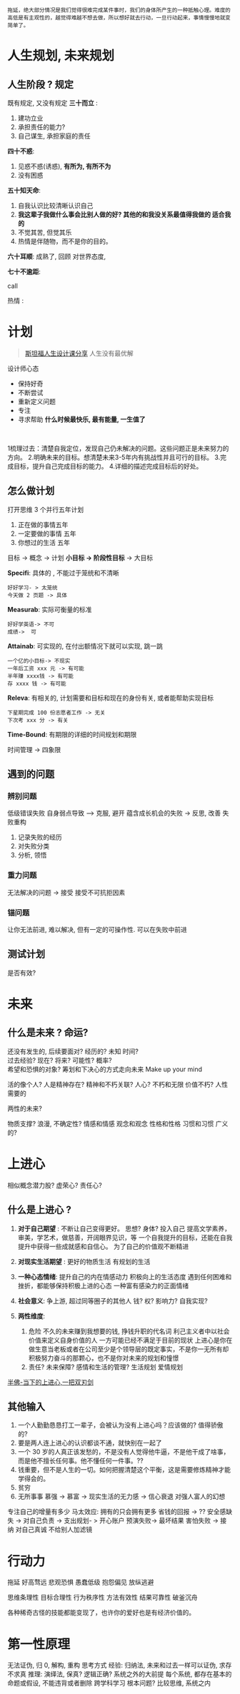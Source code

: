 
```


  

拖延，绝大部分情况是我们觉得很难完成某件事时，我们的身体所产生的一种抵触心理。难度的高低是有主观性的，越觉得难越不想去做，所以想好就去行动，一旦行动起来，事情慢慢地就变简单了。

```

# 人生规划, 未来规划
## 人生阶段 ?  规定 
既有规定, 又没有规定
**三十而立** :
1. 建功立业
2. 承担责任的能力?  
3. 自己谋生, 承担家庭的责任

**四十不惑**:
1. 见惑不惑(诱惑), **有所为, 有所不为**
2. 没有困惑

**五十知天命**:
1. 自我认识比较清晰认识自己
2. **我这辈子我做什么事会比别人做的好? 其他的和我没关系最值得我做的 适合我的**
3. 不觉其苦, 但觉其乐
4. 热情是伴随物，而不是你的目的。

**六十耳顺**:
成熟了, 回顾
对世界态度, 

**七十不逾距**: 


call 

热情 : 


# 计划

> [斯坦福人生设计课分享](https://www.bilibili.com/video/BV1qt411A7Nc/?vd_source=351ae22481963e1732be800e8bc59c8a)
	人生没有最优解 

设计师心态
* 保持好奇
* 不断尝试
* 重新定义问题
* 专注
* 寻求帮助
**什么时候最快乐, 最有能量, 一生值了**


 

1梳理过去：清楚自我定位，发现自己仍未解决的问题。这些问题正是未来努力的方向。 2.明确未来的目标。想清楚未来3-5年内有挑战性并且可行的目标。 3.完成目标，提升自己完成目标的能力。 4.详细的描述完成目标后的好处。


## 怎么做计划
打开思维 3 个并行五年计划
1. 正在做的事情五年
2. 一定要做的事情 五年
3. 你想过的生活 五年


目标 -> 概念 -> 计划
**小目标 -> 阶段性目标** -> 大目标


**Specifi**: 具体的 , 不能过于笼统和不清晰

```
好好学习- > 太笼统
今天做 2 页题 -> 具体
```

**Measurab**: 实际可衡量的标准
```
好好学英语-> 不可
成绩->  可
```

**Attainab**: 可实现的, 在付出额情况下就可以实现, 跳一跳
```
一个亿的小目标-> 不现实
一年后工资 xxx 元 -> 有可能
半年赚 xxxx钱 -> 有可能
存 xxxx 钱 -> 有可能
```

**Releva**: 有相关的, 计划需要和目标和现在的身份有关, 或者能帮助实现目标
```
下星期完成 100 份志愿者工作 -> 无关
下次考 xxx 分 -> 有关
```


**Time-Bound**: 有期限的详细的时间规划和期限

时间管理 -> 四象限



## 遇到的问题

### 辨别问题

低级错误失败
自身弱点导致 --> 克服, 避开
蕴含成长机会的失败 -> 反思, 改善
失败重构
1. 记录失败的经历
2. 对失败分类
3. 分析, 领悟

### 重力问题
无法解决的问题 -> 接受
接受不可抗拒因素
### 锚问题
让你无法前进, 难以解决, 但有一定的可操作性. 可以在失败中前进

## 测试计划 
是否有效? 


# 未来
## 什么是未来 ? 命运? 

还没有发生的, 后续要面对? 经历的?  未知
时间?  
过去经验?
现在? 
将来? 
可能性? 概率?  
希望和恐惧的对象? 筹划和下决心的方式走向未来
Make up your mind

活的像个人? 人是精神存在? 精神和不朽关联? 
人心? 不朽和无限
价值不朽? 
人性需要的

两性的未来? 

物质支撑? 
浪漫, 不确定性? 
情感和情感
观念和观念
性格和性格
习惯和习惯
广义的? 



# 上进心 
相似概念潜力股?  虚荣心?  责任心? 
## 什么是上进心 ? 
1. **对于自己期望** : 
	不断让自己变得更好。
	思想? 身体? 投入自己
	提高文学素养，审美，学艺术，做慈善，开阔眼界见识，等
	一个自我提升的目标，还能在自我提升中获得一些成就感和自信心。
	为了自己的价值观不断精进
1. **对现实生活期望** : 
	更好的物质生活
	有规划的生活
3. **一种心态情绪**:
	提升自己的内在情感动力 
	积极向上的生活态度
	遇到任何困难和挫折，都能够保持积极上进的心态
	一种富有感染力的正面情绪
4. **社会意义**: 
	争上游, 超过同等圈子的其他人
	钱? 权? 影响力? 自我实现?   

1. **两性维度**: 
	1. 危险
		不久的未来赚到我想要的钱,  挣钱升职的代名词
		利己主义者中以社会价值来定义自身价值的人
		一方可能已经不满足于目前的现状
		上进心是你在做生意当老板或者在公司至少是个领导层的既定事实，不是你一无所有却积极努力奋斗的那颗心，也不是你对未来的规划和憧憬
	2. 责任? 
		未来保障? 
		感情和生活的管理?
		生活规划
		爱情规划

[半佛-当下的上进心,一把双刃剑](https://www.bilibili.com/video/BV1wV4y1j7sk/)


## 其他输入
1. 一个人勤勤恳恳打工一辈子，会被认为没有上进心吗？应该做的?  值得骄傲的?
2. 要是两人连上进心的认识都谈不通，就快别在一起了
3. 一个 30 岁的人真正该发愁的，不是没有人觉得他牛逼，不是他干成了啥事，而是他不擅长任何事。他不懂任何一件事。?? 
4. 钱重要，但不是人生的一切。如何把握清楚这个平衡，这是需要修炼精神才能学得会的。
5. 贫穷
6. 无所事事
慕强 -> 慕富 -> 现实生活的无力感 -> 信心衰退
对强人富人的幻想

专注自己的增量有多少
马太效应: 拥有的只会拥有更多
省钱的回报 ->  ??
安全感缺失 ->
对自己负责 ->
支出规划- > 开心账户
预演失败->  最坏结果
害怕失败  -> 接纳
对自己真诚 
不给别人加滤镜



# 行动力
 拖延
 好高骛远
 悲观恐惧
 愚蠢低级
 抱怨偏见
 放纵逃避

 思维条理性
 目标合理性
 行为秩序性
 方法有效性
 结果可靠性
破釜沉舟







各种稀奇古怪的技能都能变现了，也许你的爱好也是有经济价值的。



# 第一性原理
无法证伪, 归 0, 解构, 重构
思考方式
经验: 归纳法, 未来和过去一样可以证伪, 求存不求真
推理: 演绎法,  保真?  逻辑正确? 
系统之外的大前提
每个系统, 都存在基本的命题或假设, 不能违背或者删除
跨学科学习
根本问题? 
比较思维, 系统之内


